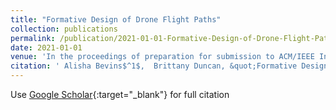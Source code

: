 ```yaml
---
title: "Formative Design of Drone Flight Paths"
collection: publications
permalink: /publication/2021-01-01-Formative-Design-of-Drone-Flight-Paths
date: 2021-01-01
venue: 'In the proceedings of preparation for submission to ACM/IEEE International Conference on Human Robot Interaction'
citation: ' Alisha Bevins$^1$,  Brittany Duncan, &quot;Formative Design of Drone Flight Paths.&quot; In the proceedings of preparation for submission to ACM/IEEE International Conference on Human Robot Interaction, 2021.'
---
```

Use [Google Scholar](https://scholar.google.com/scholar?q=Formative+Design+of+Drone+Flight+Paths){:target="_blank"} for full citation